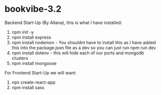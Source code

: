 # bookvibe-3.2

Backend Start-Up (By Allana),
this is what I have installed:

1. npm init -y
2. npm install express
3. npm install nodemon - You shouldnt have to install this as I have added this into the package.json file as a dev so you can just run npm run dev
4. npm install dotenv - this will hide each of our ports and mongodb clusters
5. npm install mongoose


For Frontend Start-Up we will want:
1. npx create-react-app
2. npm install sass


